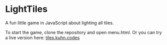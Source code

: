 # LightTiles
A fun little game in JavaScript about lighting all tiles.

To start the game, clone the repository and open menu.html.
Or you can try a live version here: [tiles.kuhn.codes](https://tiles.kuhn.codes) 

